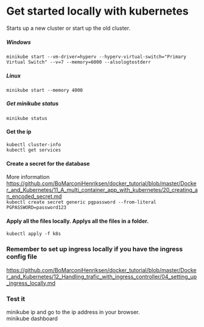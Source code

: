 # Get started locally with kubernetes
Starts up a new cluster or start up the old cluster.  
##### Windows
```minikube start --vm-driver=hyperv --hyperv-virtual-switch="Primary Virtual Switch" --v=7 --memory=6000 --alsologtostderr```  
##### Linux  
```minikube start --memory 4000```  
##### Get minikube status
```minikube status```  

#### Get the ip
```kubectl cluster-info```  
```kubectl get services```  

#### Create a secret for the database
More information https://github.com/BoMarconiHenriksen/docker_tutorial/blob/master/Docker_and_Kubernetes/11_A_multi_container_app_with_kubernetes/20_creating_an_encoded_secret.md  
```kubectl create secret generic pgpassword --from-literal PGPASSWORD=password123```  

#### Apply all the files locally. Applys all the files in a folder.
```kubectl apply -f k8s```  

### Remember to set up ingress locally if you have the ingress config file
https://github.com/BoMarconiHenriksen/docker_tutorial/blob/master/Docker_and_Kubernetes/12_Handling_trafic_with_ingress_controller/04_setting_up_ingress_locally.md  

### Test it
minikube ip and go to the ip address in your browser.  
minikube dashboard  
